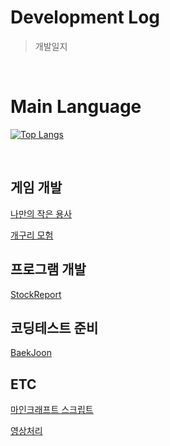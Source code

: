 # Development Log
> 개발일지

<br>

# Main Language
[![Top Langs](https://github-readme-stats.vercel.app/api/top-langs/?username=yohan050605)](https://github.com/anuraghazra/github-readme-stats)

<br>

## 게임 개발
[나만의 작은 용사](https://github.com/hhcczz/Idle-Game)

[개구리 모험](https://github.com/hhcczz/JumpGame)

## 프로그램 개발
[StockReport](https://github.com/hhcczz/StockReport)

## 코딩테스트 준비
[BaekJoon](https://github.com/hhcczz/BaekJoon)

## ETC
[마인크래프트 스크립트](https://github.com/hhcczz/MinecraftSkript)

[영상처리](https://github.com/hhcczz/IP2024)

